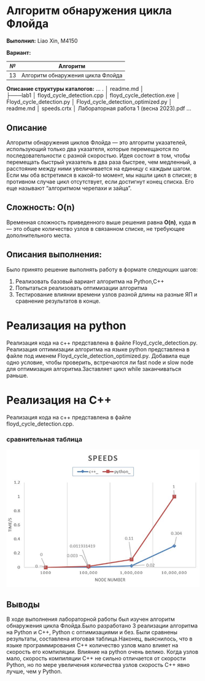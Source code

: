 #  Алгоритм обнаружения цикла Флойда

**Выполнил:** Liao Xin, M4150 

**Вариант:**

| *№* | Алгоритм |
|------| ------- |
| 13 | Алгоритм обнаружения цикла Флойда |

**Описание структуры каталогов:**
...
.
│   readme.md
│      
├───lab1
│       floyd_cycle_detection.cpp
│       floyd_cycle_detection.exe
│       Floyd_cycle_detection.py
│       Floyd_cycle_detection_optimized.py
│       readme.md
│       speeds.crtx
│       Лабораторная работа 1 (весна 2023).pdf
...

## Описание 
Алгоритм обнаружения циклов Флойда — это алгоритм указателей, использующий только два указателя, которые перемещаются по последовательности с разной скоростью. Идея состоит в том, чтобы перемещать быстрый указатель в два раза быстрее, чем медленный, а расстояние между ними увеличивается на единицу с каждым шагом. Если мы оба встретимся в какой-то момент, мы нашли цикл в списке; в противном случае цикл отсутствует, если достигнут конец списка. Его еще называют “алгоритмом черепахи и зайца”.

## Сложность: O(n)
Временная сложность приведенного выше решения равна **O(n)**, куда **n** — это общее количество узлов в связанном списке, не требующее дополнительного места.


## Описания выполнения:

Было принято решение выполнять работу в формате следующих шагов:

1. Реализовать базовый вариант алгоритма на Python,C++ 
2. Попытаться реализовать оптимизации алгоритма
3. Тестирование влиянии времени узлов разной длины на разные ЯП и сравнение результатов в конце.

# Реализация на python 

Реализация кода на с++ представлена в файле Floyd_cycle_detection.py. 
Реализация оптимизации алгоритма на языке python представлена в файле под именем Floyd_cycle_detection_optimized.py. 
Добавила еще одно условие, чтобы проверить, встречаются ли fast node и slow node для оптимизация алгоритма.Заставляет цикл while заканчиваться раньше.

# Реализация на C++

Реализация кода на с++ представлена в файле floyd_cycle_detection.cpp. 


### сравнительная таблица 
![image](https://github.com/liaoxin-a/Evolutionary_Algorithm_ITMO_2023/blob/main/lab1/speeds_results.JPG)

## Выводы
В ходе выполнения лабораторной работы был изучен алгоритм обнаружения цикла Флойда.Было разработано 3 реализации алгоритма на Python и С++, Python с оптимизациями и без. Были сравнены результаты, составлена итоговая таблица.Наконец, выяснилось, что в языке программирования C++ количество узлов мало влияет на скорость его компиляции. Влияние на python очень велико. Когда узлов мало, скорость компиляции C++ не сильно отличается от скорости Python, но по мере увеличения количества узлов скорость C++ явно лучше, чем у Python.

